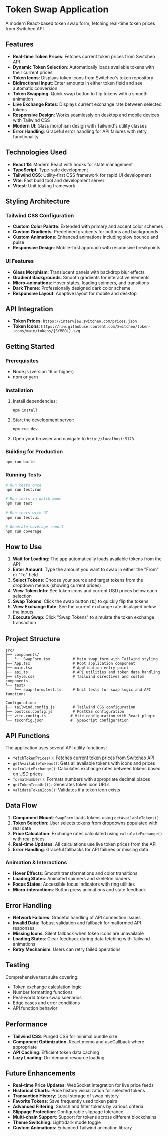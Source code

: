 # Token Swap Application

A modern React-based token swap form, fetching real-time token prices from Switcheo API.

## Features

- **Real-time Token Prices**: Fetches current token prices from Switcheo API
- **Dynamic Token Selection**: Automatically loads available tokens with their current prices
- **Token Icons**: Displays token icons from Switcheo's token repository
- **Bidirectional Input**: Enter amounts in either token field and see automatic conversion
- **Token Swapping**: Quick swap button to flip tokens with a smooth animation
- **Live Exchange Rates**: Displays current exchange rate between selected tokens
- **Responsive Design**: Works seamlessly on desktop and mobile devices with Tailwind CSS
- **Modern UI**: Glass morphism design with Tailwind's utility classes
- **Error Handling**: Graceful error handling for API failures with retry functionality

## Technologies Used

- **React 18**: Modern React with hooks for state management
- **TypeScript**: Type-safe development
- **Tailwind CSS**: Utility-first CSS framework for rapid UI development
- **Vite**: Fast build tool and development server
- **Vitest**: Unit testing framework

## Styling Architecture

### Tailwind CSS Configuration
- **Custom Color Palette**: Extended with primary and accent color schemes
- **Custom Gradients**: Predefined gradients for buttons and backgrounds
- **Custom Animations**: Enhanced animations including slow bounce and pulse
- **Responsive Design**: Mobile-first approach with responsive breakpoints


### UI Features
- **Glass Morphism**: Translucent panels with backdrop blur effects
- **Gradient Backgrounds**: Smooth gradients for interactive elements
- **Micro-animations**: Hover states, loading spinners, and transitions
- **Dark Theme**: Professionally designed dark color scheme
- **Responsive Layout**: Adaptive layout for mobile and desktop

## API Integration

- **Token Prices**: `https://interview.switcheo.com/prices.json`
- **Token Icons**: `https://raw.githubusercontent.com/Switcheo/token-icons/main/tokens/{SYMBOL}.svg`

## Getting Started

### Prerequisites

- Node.js (version 16 or higher)
- npm or yarn

### Installation

1. Install dependencies:
   ```bash
   npm install
   ```

2. Start the development server:
   ```bash
   npm run dev
   ```

3. Open your browser and navigate to `http://localhost:5173`

### Building for Production

```bash
npm run build
```

### Running Tests

```bash
# Run tests once
npm run test:run

# Run tests in watch mode
npm run test

# Run tests with UI
npm run test:ui

# Generate coverage report
npm run coverage
```

## How to Use

1. **Wait for Loading**: The app automatically loads available tokens from the API
2. **Enter Amount**: Type the amount you want to swap in either the "From" or "To" field
3. **Select Tokens**: Choose your source and target tokens from the dropdown menus (showing current prices)
4. **View Token Info**: See token icons and current USD prices below each selection
5. **Swap Tokens**: Click the swap button (⇅) to quickly flip the tokens
6. **View Exchange Rate**: See the current exchange rate displayed below the inputs
7. **Execute Swap**: Click "Swap Tokens" to simulate the token exchange transaction

## Project Structure

```
src/
├── components/
│   └── SwapForm.tsx          # Main swap form with Tailwind styling
├── App.tsx                   # Root application component
├── main.tsx                  # Application entry point
├── api.ts                    # API utilities and token data handling
├── style.css                 # Tailwind directives and custom components
└── test/
    └── swap-form.test.ts     # Unit tests for swap logic and API functions

Configuration:
├── tailwind.config.js        # Tailwind CSS configuration
├── postcss.config.js         # PostCSS configuration
├── vite.config.ts           # Vite configuration with React plugin
└── tsconfig.json            # TypeScript configuration
```

## API Functions

The application uses several API utility functions:

- `fetchTokenPrices()`: Fetches current token prices from Switcheo API
- `getAvailableTokens()`: Gets all available tokens with icons and prices
- `calculateExchange()`: Calculates exchange rates between tokens based on USD prices
- `formatNumber()`: Formats numbers with appropriate decimal places
- `getTokenIconUrl()`: Generates token icon URLs
- `validateTokenIcon()`: Validates if a token icon exists

## Data Flow

1. **Component Mount**: `SwapForm` loads tokens using `getAvailableTokens()`
2. **Token Selection**: User selects tokens from dropdowns populated with real data
3. **Price Calculation**: Exchange rates calculated using `calculateExchange()` with real prices
4. **Real-time Updates**: All calculations use live token prices from the API
5. **Error Handling**: Graceful fallbacks for API failures or missing data


### Animation & Interactions
- **Hover Effects**: Smooth transformations and color transitions
- **Loading States**: Animated spinners and skeleton loaders
- **Focus States**: Accessible focus indicators with ring utilities
- **Micro-interactions**: Button press animations and state feedback

## Error Handling

- **Network Failures**: Graceful handling of API connection issues
- **Invalid Data**: Robust validation and fallback for malformed API responses
- **Missing Icons**: Silent fallback when token icons are unavailable
- **Loading States**: Clear feedback during data fetching with Tailwind animations
- **Retry Mechanism**: Users can retry failed operations

## Testing

Comprehensive test suite covering:

- Token exchange calculation logic
- Number formatting functions
- Real-world token swap scenarios
- Edge cases and error conditions
- API function behavior

## Performance

- **Tailwind CSS**: Purged CSS for minimal bundle size
- **Component Optimization**: React.memo and useCallback where appropriate
- **API Caching**: Efficient token data caching
- **Lazy Loading**: On-demand resource loading

## Future Enhancements

- **Real-time Price Updates**: WebSocket integration for live price feeds
- **Historical Charts**: Price history visualization for selected tokens
- **Transaction History**: Local storage of swap history
- **Favorite Tokens**: Save frequently used token pairs
- **Advanced Filtering**: Search and filter tokens by various criteria
- **Slippage Protection**: Configurable slippage tolerance
- **Multi-chain Support**: Support for tokens across different blockchains
- **Theme Switching**: Light/dark mode toggle
- **Custom Animations**: Enhanced Tailwind animation library
